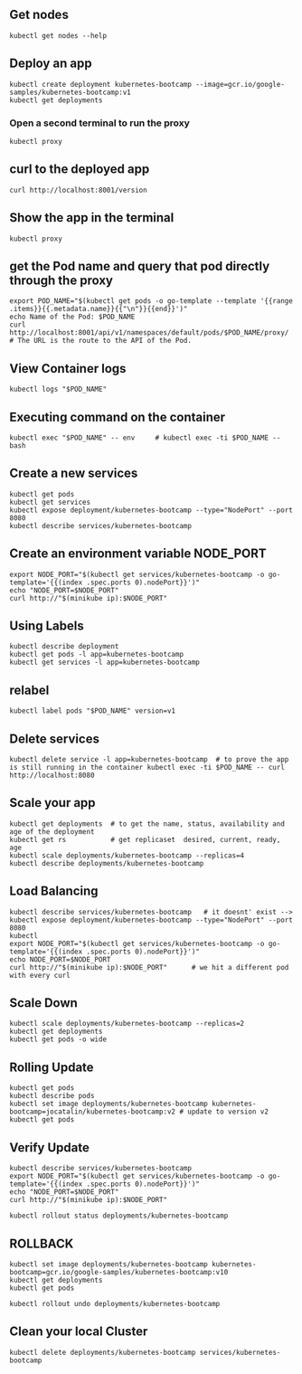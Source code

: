 ## Get nodes
```
kubectl get nodes --help
```
## Deploy an app
```
kubectl create deployment kubernetes-bootcamp --image=gcr.io/google-samples/kubernetes-bootcamp:v1
kubectl get deployments
```

### Open a second terminal to run the proxy
```
kubectl proxy
```
## curl to the deployed app
```
curl http://localhost:8001/version
```

## Show the app in the terminal
```
kubectl proxy
```
## get the Pod name and query that pod directly through the proxy
```
export POD_NAME="$(kubectl get pods -o go-template --template '{{range .items}}{{.metadata.name}}{{"\n"}}{{end}}')"
echo Name of the Pod: $POD_NAME
curl http://localhost:8001/api/v1/namespaces/default/pods/$POD_NAME/proxy/    # The URL is the route to the API of the Pod.
```
## View Container logs
```
kubectl logs "$POD_NAME"
```

## Executing command on the container 
```
kubectl exec "$POD_NAME" -- env     # kubectl exec -ti $POD_NAME -- bash
```

## Create a new services
```
kubectl get pods
kubectl get services
kubectl expose deployment/kubernetes-bootcamp --type="NodePort" --port 8080
kubectl describe services/kubernetes-bootcamp
```

## Create an environment variable NODE_PORT 
```
export NODE_PORT="$(kubectl get services/kubernetes-bootcamp -o go-template='{{(index .spec.ports 0).nodePort}}')"
echo "NODE_PORT=$NODE_PORT"
curl http://"$(minikube ip):$NODE_PORT"
```

## Using Labels
```
kubectl describe deployment
kubectl get pods -l app=kubernetes-bootcamp
kubectl get services -l app=kubernetes-bootcamp
```
## relabel
```
kubectl label pods "$POD_NAME" version=v1
```

## Delete services
```
kubectl delete service -l app=kubernetes-bootcamp  # to prove the app is still running in the container kubectl exec -ti $POD_NAME -- curl http://localhost:8080
```
## Scale your app
```
kubectl get deployments  # to get the name, status, availability and age of the deployment
kubectl get rs           # get replicaset  desired, current, ready, age
kubectl scale deployments/kubernetes-bootcamp --replicas=4
kubectl describe deployments/kubernetes-bootcamp
```
## Load Balancing
```
kubectl describe services/kubernetes-bootcamp   # it doesnt' exist --> kubectl expose deployment/kubernetes-bootcamp --type="NodePort" --port 8080
kubectl 
export NODE_PORT="$(kubectl get services/kubernetes-bootcamp -o go-template='{{(index .spec.ports 0).nodePort}}')"
echo NODE_PORT=$NODE_PORT
curl http://"$(minikube ip):$NODE_PORT"      # we hit a different pod with every curl
```
## Scale Down
```
kubectl scale deployments/kubernetes-bootcamp --replicas=2
kubectl get deployments
kubectl get pods -o wide
```
## Rolling Update 
```
kubectl get pods
kubectl describe pods
kubectl set image deployments/kubernetes-bootcamp kubernetes-bootcamp=jocatalin/kubernetes-bootcamp:v2 # update to version v2
kubectl get pods
```
## Verify Update
```
kubectl describe services/kubernetes-bootcamp
export NODE_PORT="$(kubectl get services/kubernetes-bootcamp -o go-template='{{(index .spec.ports 0).nodePort}}')"
echo "NODE_PORT=$NODE_PORT"
curl http://"$(minikube ip):$NODE_PORT"

kubectl rollout status deployments/kubernetes-bootcamp
```
## ROLLBACK
```
kubectl set image deployments/kubernetes-bootcamp kubernetes-bootcamp=gcr.io/google-samples/kubernetes-bootcamp:v10
kubectl get deployments
kubectl get pods

kubectl rollout undo deployments/kubernetes-bootcamp
```

## Clean your local Cluster 
```
kubectl delete deployments/kubernetes-bootcamp services/kubernetes-bootcamp
```











